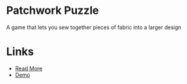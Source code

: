 # Patchwork Puzzle
A game that lets you sew together pieces of fabric into a larger design

# Links
- [Read More](https://oliverkocsis.github.io/patchwork-puzzle/index.html)
- [Demo](https://oliverkocsis.github.io/patchwork-puzzle)
